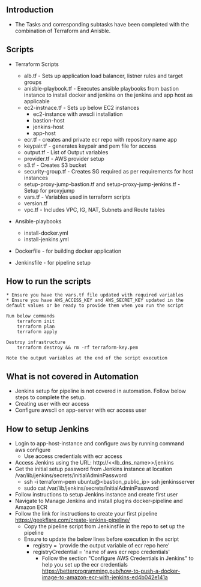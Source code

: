 ## Introduction
- The Tasks and corresponding subtasks have been completed with the combination of Terraform and Anisble. 
    
## Scripts
- Terraform Scripts
    - alb.tf - Sets up application load balancer, listner rules and target groups
    - anisble-playbook.tf - Executes ansible playbooks from bastion instance to install docker and jenkins on the jenkins and app host as applicable
    - ec2-instnace.tf - Sets up below EC2 instances
        - ec2-instance with awscli installation 
        - bastion-host
        - jenkins-host
        - app-host
    - ecr.tf - creates and private ecr repo with repository name app
    - keypair.tf -  generates keypair and pem file for access
    - output.tf - List of Output variables
    - provider.tf -  AWS provider setup
    - s3.tf - Creates S3 bucket  
    - security-group.tf -  Creates SG required as per requirements for host instances
    - setup-proxy-jump-bastion.tf and setup-proxy-jump-jenkins.tf -  Setup for proxyjump
    - vars.tf -  Variables used in terraform scripts
    - version.tf
    - vpc.tf - Includes VPC, IG, NAT, Subnets and Route tables
- Ansible-playbooks
    - install-docker.yml
    - install-jenkins.yml

- Dockerfile - for building docker application
- Jenkinsfile - for pipeline setup

## How to run the scripts
```
* Ensure you have the vars.tf file updated with required variables
* Ensure you have AWS_ACCESS_KEY and AWS_SECRET_KEY updated in the default values or be ready to provide them when you run the script

Run below commands
    terraform init
    terraform plan
    terraform apply

Destroy infrastructure
    terraform destroy && rm -rf terraform-key.pem

Note the output variables at the end of the script execution
```

## What is not covered in Automation
- Jenkins setup for pipeline is not covered in automation. Follow below steps to complete the setup.
- Creating user with ecr access
- Configure awscli on app-server with ecr access user

## How to setup Jenkins

- Login to app-host-instance and configure aws by running command aws configure
    - Use access credentials with ecr access
- Access Jenkins using the URL: http://<<lb_dns_name>>/jenkins
- Get the initial setup password from Jenkins instance at location /var/lib/jenkins/secrets/initialAdminPassword
    - ssh -i terraform-pem ubuntu@<bastion_public_ip> ssh jenkinsserver 
    - sudo cat /var/lib/jenkins/secrets/initialAdminPassword 
- Follow instructions to setup Jenkins instance and create first user
- Navigate to Manage Jenkins and install plugins docker-pipeline and Amazon ECR
- Follow the link for instructions to create your first pipeline https://geekflare.com/create-jenkins-pipeline/
    - Copy the pipeline script from Jenkinsfile in the repo to set up the pipeline
    - Ensure to update the below lines before execution in the script
        - registry = 'provide the output variable of ecr repo here'
        - registryCredential = 'name of aws ecr repo credentials'
            - Follow the section "Configure AWS Credentials in Jenkins" to help you set up the ecr credentials https://betterprogramming.pub/how-to-push-a-docker-image-to-amazon-ecr-with-jenkins-ed4b042e141a

